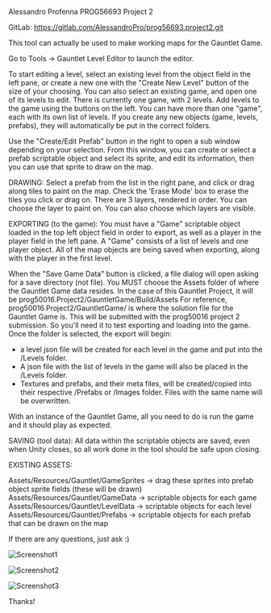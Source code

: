 Alessandro Profenna
PROG56693 Project 2

GitLab:
https://gitlab.com/AlessandroPro/prog56693.project2.git


This tool can actually be used to make working maps for the Gauntlet Game.

Go to Tools -> Gauntlet Level Editor to launch the editor.

To start editing a level, select an existing level from the object field in the left pane, or create a new one with the 
"Create New Level" button of the size of your choosing. You can also select an existing game, and open one of its levels to edit.
There is currently one game, with 2 levels. Add levels to the game using the buttons on the left. You can have more than one "game", each with its own list of levels.
If you create any new objects (game, levels, prefabs), they will automatically be put in the correct folders.

Use the "Create/Edit Prefab" button in the right to open a sub window depending on your selection.
From this window, you can create or select a prefab scriptable object and select its sprite, and edit its information, then you can use that
sprite to draw on the map.

DRAWING:
Select a prefab from the list in the right pane, and click or drag along tiles to paint on the map. Check the 'Erase Mode'
box to erase the tiles you click or drag on.
There are 3 layers, rendered in order. You can choose the layer to paint on. You can also choose which layers are visible.

EXPORTING (to the game):
You must have a "Game" scriptable object loaded in the top left object field in order to export, as well as a player in the player field in the left pane.
A "Game" consists of a list of levels and one player object. All of the map objects are being saved when exporting, along with the player in the first level.

When the "Save Game Data" button is clicked, a file dialog will open asking for a save directory (not file).
You MUST choose the Assets folder of where the Gauntlet Game data resides. In the case of this Gauntlet Project, it will be prog50016.Project2/GauntletGame/Build/Assets
For reference, prog50016.Project2/GauntletGame/ is where the solution file for the Gauntlet Game is.
This will be submitted with the prog50016 project 2 submission. So you'll need it to test exporting and loading into the game.
Once the folder is selected, the export will begin:
- a level json file will be created for each level in the game and put into the /Levels folder.
- A json file with the list of levels in the game will also be placed in the /Levels folder.
- Textures and prefabs, and their meta files, will be created/copied into their respective /Prefabs or /Images folder.
Files with the same name will be overwritten.

With an instance of the Gauntlet Game, all you need to do is run the game and it should play as expected.

SAVING (tool data):
All data within the scriptable objects are saved, even when Unity closes, so all work done in the tool should be safe upon closing.


EXISTING ASSETS:

Assets/Resources/Gauntlet/GameSprites -> drag these sprites into prefab object sprite fields (these will be drawn)
Assets/Resources/Gauntlet/GameData -> scriptable objects for each game 
Assets/Resources/Gauntlet/LevelData -> scriptable objects for each level
Assets/Resources/Gauntlet/Prefabs -> scriptable objects for each prefab that can be drawn on the map

If there are any questions, just ask :)

![Screenshot1](https://user-images.githubusercontent.com/15040875/72028892-33716d00-3252-11ea-9042-3162c9b3872c.PNG)

![Screenshot2](https://user-images.githubusercontent.com/15040875/72029286-6f590200-3253-11ea-8264-a0d70dbf5e4c.PNG)

![Screenshot3](https://user-images.githubusercontent.com/15040875/72029299-7aac2d80-3253-11ea-8145-10142def5d8a.PNG)

Thanks!
